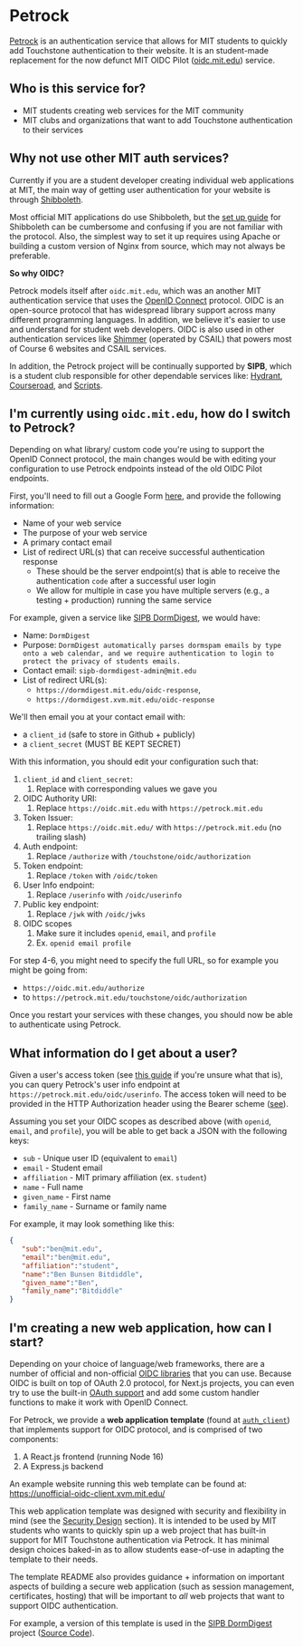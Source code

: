 # Petrock

[Petrock](https://petrock.mit.edu/) is an authentication service that allows for MIT students to quickly add Touchstone authentication to their website. It is an student-made replacement for the now defunct MIT OIDC Pilot ([oidc.mit.edu](https://oidc.mit.edu)) service.

## Who is this service for?

- MIT students creating web services for the MIT community
- MIT clubs and organizations that want to add Touchstone authentication to their services

## Why not use other MIT auth services?

Currently if you are a student developer creating individual web applications at MIT, the main way of getting user authentication for your website is through [Shibboleth](http://kb.mit.edu/confluence/display/istcontrib/Touchstone+FAQ). 

Most official MIT applications do use Shibboleth, but the [set up guide](https://wikis.mit.edu/confluence/display/TOUCHSTONE/Provisioning+Steps) for Shibboleth can be cumbersome and confusing if you are not familiar with the protocol. Also, the simplest way to set it up requires using Apache or building a custom version of Nginx from source, which may not always be preferable.

**So why OIDC?**

Petrock models itself after `oidc.mit.edu`, which was an another MIT authentication service that uses the [OpenID Connect](https://www.pingidentity.com/en/resources/identity-fundamentals/authentication-authorization-standards/openid-connect.html) protocol. OIDC is an open-source protocol that has widespread library support across many different programming languages. In addition, we believe it's easier to use and understand for student web developers. OIDC is also used in other authentication services like [Shimmer](https://shimmer.csail.mit.edu/) (operated by CSAIL) that powers most of Course 6 websites and CSAIL services.

In addition, the Petrock project will be continually supported by **SIPB**, which is a student club responsible for other dependable services like: [Hydrant](http://hydrant.mit.edu/), [Courseroad](https://courseroad.mit.edu/road/$defaultroad$), and [Scripts](https://scripts.mit.edu/).

## I'm currently using `oidc.mit.edu`, how do I switch to Petrock?

Depending on what library/ custom code you're using to support the OpenID Connect protocol, the main changes would be with editing your configuration to use Petrock endpoints instead of the old OIDC Pilot endpoints.

First, you'll need to fill out a Google Form [here](https://forms.gle/ErvvM91sh2DVTgEg7), and provide the following information:

- Name of your web service
- The purpose of your web service
- A primary contact email
- List of redirect URL(s) that can receive successful authentication response
  - These should be the server endpoint(s) that is able to receive the authentication `code` after a successful user login
  - We allow for multiple in case you have multiple servers (e.g., a testing + production) running the same service

For example, given a service like [SIPB DormDigest](https://dormdigest.mit.edu/), we would have:

- Name: `DormDigest`
- Purpose: `DormDigest automatically parses dormspam emails by type onto a web calendar, and we require authentication to login to protect the privacy of students emails.`
- Contact email: `sipb-dormdigest-admin@mit.edu`
- List of redirect URL(s):
  - `https://dormdigest.mit.edu/oidc-response`,
  - `https://dormdigest.xvm.mit.edu/oidc-response`

We'll then email you at your contact email with:

- a `client_id` (safe to store in Github + publicly)
- a `client_secret` (MUST BE KEPT SECRET)


With this information, you should edit your configuration such that:

1. `client_id` and `client_secret`:
   1. Replace with corresponding values we gave you
2. OIDC Authority URI:
   1. Replace `https://oidc.mit.edu` with `https://petrock.mit.edu`
3. Token Issuer:
   1. Replace `https://oidc.mit.edu/` with `https://petrock.mit.edu` (no trailing slash)
4. Auth endpoint:
   1. Replace `/authorize` with `/touchstone/oidc/authorization`
5. Token endpoint:
   1. Replace `/token` with `/oidc/token`
6. User Info endpoint:
   1. Replace `/userinfo` with `/oidc/userinfo`
7. Public key endpoint:
   1. Replace `/jwk` with `/oidc/jwks`
8. OIDC scopes
   1. Make sure it includes `openid`, `email`, and `profile` 
   2. Ex. `openid email profile`

For step 4-6, you might need to specify the full URL, so for example you might be going from:

 - `https://oidc.mit.edu/authorize` 
 - to `https://petrock.mit.edu/touchstone/oidc/authorization`

Once you restart your services with these changes, you should now be able to authenticate using Petrock.

## What information do I get about a user?

Given a user's access token (see [this guide](https://developer.okta.com/blog/2019/10/21/illustrated-guide-to-oauth-and-oidc) if you're unsure what that is), you can query Petrock's user info endpoint at `https://petrock.mit.edu/oidc/userinfo`. The access token will need to be provided in the HTTP Authorization header using the Bearer scheme ([see](https://swagger.io/docs/specification/authentication/bearer-authentication/)).

Assuming you set your OIDC scopes as described above (with `openid`, `email`, and `profile`), you will be able to get back a JSON with the following keys:

- `sub` - Unique user ID (equivalent to `email`)
- `email` - Student email
- `affiliation` - MIT primary affiliation (ex. `student`) 
- `name` - Full name
- `given_name` - First name
- `family_name` - Surname or family name

For example, it may look something like this:

```json
{
   "sub":"ben@mit.edu",
   "email":"ben@mit.edu",
   "affiliation":"student",
   "name":"Ben Bunsen Bitdiddle",
   "given_name":"Ben",
   "family_name":"Bitdiddle"
}
```

## I'm creating a new web application, how can I start?

Depending on your choice of language/web frameworks, there are a number of official and non-official [OIDC libraries](https://openid.net/developers/certified-openid-connect-implementations/) that you can use. Because OIDC is built on top of OAuth 2.0 protocol, for Next.js projects, you can even try to use the built-in [OAuth support](https://next-auth.js.org/configuration/providers/oauth) and add some custom handler functions to make it work with OpenID Connect.

For Petrock, we provide a **web application template** (found at [`auth_client`](./auth_client/)) that implements support for OIDC protocol, and is comprised of two components:

1. A React.js frontend (running Node 16)
2. A Express.js backend

An example website running this web template can be found at: <https://unofficial-oidc-client.xvm.mit.edu/>

This web application template was designed with security and flexibility in mind (see the [Security Design](https://github.com/sipb/petrock/blob/main/auth_client/README.md#security-design) section). It is intended to be used by MIT students who wants to quickly spin up a web project that has built-in support for MIT Touchstone authentication via Petrock. It has minimal design choices baked-in as to allow students ease-of-use in adapting the template to their needs.

The template README also provides guidance + information on important aspects of building a secure web application (such as session management, certificates, hosting) that will be important to *all* web projects that want to support OIDC authentication. 

For example, a version of this template is used in the [SIPB DormDigest](https://dormdigest.mit.edu/login) project ([Source Code](https://github.com/sipb/dormdigest-frontend)).